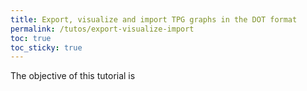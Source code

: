 ```yaml
---
title: Export, visualize and import TPG graphs in the DOT format
permalink: /tutos/export-visualize-import
toc: true
toc_sticky: true
---
```


The objective of this tutorial is
